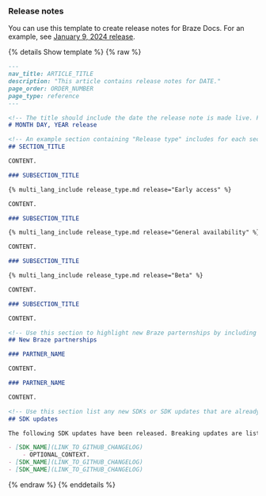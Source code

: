 ### Release notes

You can use this template to create release notes for Braze Docs. For an example, see [January 9, 2024 release]({{site.baseurl}}/help/release_notes/2024/1_9_24/).

{% details Show template %}
{% raw %}
`````markdown
---
nav_title: ARTICLE_TITLE
description: "This article contains release notes for DATE."
page_order: ORDER_NUMBER
page_type: reference
---

<!-- The title should include the date the release note is made live. For example, "February 21, 2024 release". -->
# MONTH DAY, YEAR release

<!-- An example section containing "Release type" includes for each section. You may add addtional sections, subsections, includes, images, and links as needed. -->
## SECTION_TITLE

CONTENT.

### SUBSECTION_TITLE

{% multi_lang_include release_type.md release="Early access" %}

CONTENT.

### SUBSECTION_TITLE

{% multi_lang_include release_type.md release="General availability" %}

CONTENT.

### SUBSECTION_TITLE

{% multi_lang_include release_type.md release="Beta" %}

CONTENT.

### SUBSECTION_TITLE

CONTENT.

<!-- Use this section to highlight new Braze parternships by including an overview of each integration and a link to the related partner page on Braze Docs. -->
## New Braze partnerships

### PARTNER_NAME

CONTENT.

### PARTNER_NAME

CONTENT.

<!-- Use this section list any new SDKs or SDK updates that are already released. -->
## SDK updates

The following SDK updates have been released. Breaking updates are listed below; all other updates can be found by checking the corresponding SDK changelogs.

- [SDK_NAME](LINK_TO_GITHUB_CHANGELOG)
    - OPTIONAL_CONTEXT.
- [SDK_NAME](LINK_TO_GITHUB_CHANGELOG)
- [SDK_NAME](LINK_TO_GITHUB_CHANGELOG)
`````
{% endraw %}
{% enddetails %}
